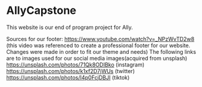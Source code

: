 # AllyCapstone

This website is our end of program project for Ally.

Sources for our footer:
https://www.youtube.com/watch?v=_NPzWvTD2w8 (this video was referenced to create a professional footer for our website. Changes were made in order to fit our theme and needs)
The following links are to images used for our social media images(acquired from unsplash)
https://unsplash.com/photos/71Qk8ODIBko (instagram)
https://unsplash.com/photos/k1xf2D7jWUs (twitter)
https://unsplash.com/photos/I4p0FcjDBJI (tiktok)
